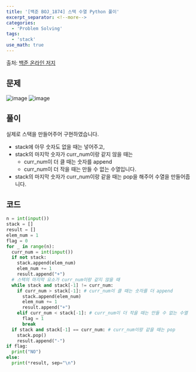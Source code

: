 ```yaml
---
title: '[백준 BOJ_1874] 스택 수열 Python 풀이'
excerpt_separator: <!--more-->
categories:
  - 'Problem Solving'
tags:
  - 'stack'
use_math: true
---
```


출처: [백준 온라인 저지](https://www.acmicpc.net/problem/1874)

## 문제

![image](https://user-images.githubusercontent.com/59808674/169824045-f265d0ec-664c-4a3a-94ea-232f55ae7906.png)
![image](https://user-images.githubusercontent.com/59808674/169824088-0530dab3-7ce4-4358-92d8-842887d11b2c.png)

## 풀이

실제로 스택을 만들어주어 구현하였습니다.

- stack에 아무 숫자도 없을 때는 넣어주고,
- stack의 마지막 숫자가 curr_num이랑 같지 않을 때는
  - curr_num이 더 클 때는 숫자를 append
  - curr_num이 더 작을 때는 만들 수 없는 수열입니다.
- stack의 마지막 숫자가 curr_num이랑 같을 때는 pop을 해주어 수열을 만들어줍니다.

## 코드

```python
n = int(input())
stack = []
result = []
elem_num = 1
flag = 0
for _ in range(n):
  curr_num = int(input())
  if not stack:
    stack.append(elem_num)
    elem_num += 1
    result.append("+")
  # 스택의 마지막 요소가 curr_num이랑 같지 않을 때
  while stack and stack[-1] != curr_num:
    if curr_num > stack[-1]: # curr_num이 클 때는 숫자를 더 append
      stack.append(elem_num)
      elem_num += 1
      result.append("+")
    elif curr_num < stack[-1]: # curr_num이 더 작을 때는 만들 수 없는 수열
      flag = 1
      break
  if stack and stack[-1] == curr_num: # curr_num이랑 같을 때는 pop
    stack.pop()
    result.append("-")
if flag:
  print("NO")
else:
  print(*result, sep="\n")
```
